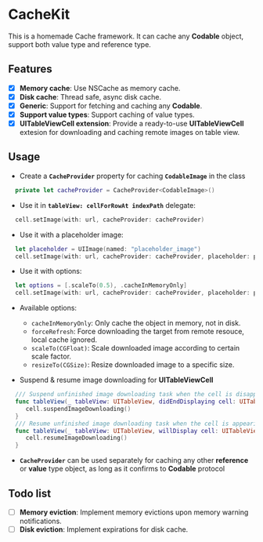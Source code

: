 # CacheKit

This is a homemade Cache framework. It can cache any **Codable** object, support both value type and reference type.

## Features
- [x] **Memory cache**: Use NSCache as memory cache.
- [x] **Disk cache**: Thread safe, async disk cache.
- [x] **Generic**: Support for fetching and caching any **Codable**.
- [x] **Support value types**: Support caching of value types.
- [x] **UITableViewCell extension**: Provide a ready-to-use **UITableViewCell** extesion for downloading and caching remote images on table view.

## Usage
- Create a **`CacheProvider`** property for caching **`CodableImage`** in the class
```swift
  private let cacheProvider = CacheProvider<CodableImage>()
```
- Use it in **`tableView: cellForRowAt indexPath`** delegate:
```swift
  cell.setImage(with: url, cacheProvider: cacheProvider)
```
- Use it with a placeholder image:
```swift
  let placeholder = UIImage(named: "placeholder_image")
  cell.setImage(with: url, cacheProvider: cacheProvider, placeholder: placeholder)
```
- Use it with options:
```swift
  let options = [.scaleTo(0.5), .cacheInMemoryOnly]
  cell.setImage(with: url, cacheProvider: cacheProvider, placeholder: placeholder, options: options)
```
- Available options:
  * `cacheInMemoryOnly`: Only cache the object in memory, not in disk.
  * `forceRefresh`: Force downloading the target from remote resouce, local cache ignored.
  * `scaleTo(CGFloat)`: Scale downloaded image according to certain scale factor.
  * `resizeTo(CGSize)`: Resize downloaded image to a specific size.
  
- Suspend & resume image downloading for **UITableViewCell**
```swift
  /// Suspend unfinished image downloading task when the cell is disappearing.
  func tableView(_ tableView: UITableView, didEndDisplaying cell: UITableViewCell, forRowAt indexPath: IndexPath) { 
     cell.suspendImageDownloading()
  }
  /// Resume unfinished image downloading task when the cell is appearing.
  func tableView(_ tableView: UITableView, willDisplay cell: UITableViewCell, forRowAt indexPath: IndexPath) {
     cell.resumeImageDownloading()
  }
```
- **`CacheProvider`** can be used separately for caching any other **reference** or **value** type object, as long as it confirms to **Codable** protocol

## Todo list
- [ ] **Memory eviction**: Implement memory evictions upon memory warning notifications.
- [ ] **Disk eviction**: Implement expirations for disk cache.
